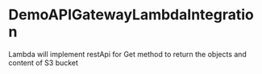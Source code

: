 # DemoAPIGatewayLambdaIntegration
Lambda will implement restApi for Get method to return the objects and content of S3 bucket
